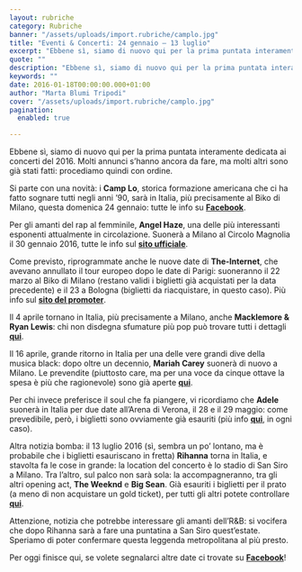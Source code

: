 ```yaml
---
layout: rubriche
category: Rubriche
banner: "/assets/uploads/import.rubriche/camplo.jpg"
title: "Eventi & Concerti: 24 gennaio – 13 luglio"
excerpt: "Ebbene sì, siamo di nuovo qui per la prima puntata interamente dedicata ai concerti del 2016. Molti annunci s’hanno ancora da fare, ma molti altri sono già stati fatti: procediamo quindi con ordine. Si parte con una novità: i Camp Lo, storica formazione americana che ci ha fatto sognare tutti negli anni ’90, sarà in [&hellip"
quote: ""
description: "Ebbene sì, siamo di nuovo qui per la prima puntata interamente dedicata ai concerti del 2016. Molti annunci s’hanno ancora da fare, ma molti altri sono già stati fatti: procediamo quindi con ordine. Si parte con una novità: i Camp Lo, storica formazione americana che ci ha fatto sognare tutti negli anni ’90, sarà in [&hellip"
keywords: ""
date: 2016-01-18T00:00:00.000+01:00
author: "Marta Blumi Tripodi"
cover: "/assets/uploads/import.rubriche/camplo.jpg"
pagination:
  enabled: true

---
```


[](https://hotmc.com/wp-content/uploads/2016/01/camplo.jpg)

Ebbene sì, siamo di nuovo qui per la prima puntata interamente dedicata ai concerti del 2016\. Molti annunci s’hanno ancora da fare, ma molti altri sono già stati fatti: procediamo quindi con ordine.

Si parte con una novità: i **Camp Lo**, storica formazione americana che ci ha fatto sognare tutti negli anni ’90, sarà in Italia, più precisamente al Biko di Milano, questa domenica 24 gennaio: tutte le info su **[Facebook](https://www.facebook.com/events/147500942292776/)**.

Per gli amanti del rap al femminile, **Angel Haze**, una delle più interessanti esponenti attualmente in circolazione. Suonerà a Milano al Circolo Magnolia il 30 gennaio 2016, tutte le info sul **[sito ufficiale](http://www.circolomagnolia.it/)**.

Come previsto, riprogrammate anche le nuove date di **The-Internet**, che avevano annullato il tour europeo dopo le date di Parigi: suoneranno il 22 marzo al Biko di Milano (restano validi i biglietti già acquistati per la data precedente) e il 23 a Bologna (biglietti da riacquistare, in questo caso). Più info sul **[sito del promoter](http://www.comcerto.it/)**.

Il 4 aprile tornano in Italia, più precisamente a Milano, anche **Macklemore & Ryan Lewis**: chi non disdegna sfumature più pop può trovare tutti i dettagli **[qui](http://www.vivoconcerti.com/artisti/macklemore-and-ryan-lewis)**.

Il 16 aprile, grande ritorno in Italia per una delle vere grandi dive della musica black: dopo oltre un decennio, **Mariah Carey** suonerà di nuovo a Milano. Le prevendite (piuttosto care, ma per una voce da cinque ottave la spesa è più che ragionevole) sono già aperte **[qui](http://www.ticketone.it/mariah-carey-biglietti.html?affiliate=ITT&doc=artistPages%2Ftickets&fun=artist&action=tickets&erid=1557836&kuid=461423)**.

Per chi invece preferisce il soul che fa piangere, vi ricordiamo che **Adele** suonerà in Italia per due date all’Arena di Verona, il 28 e il 29 maggio: come prevedibile, però, i biglietti sono ovviamente già esauriti (più info **[qui](http://www.dalessandroegalli.com/events/372/adele)**, in ogni caso).

Altra notizia bomba: il 13 luglio 2016 (sì, sembra un po’ lontano, ma è probabile che i biglietti esauriscano in fretta) **Rihanna** torna in Italia, e stavolta fa le cose in grande: la location del concerto è lo stadio di San Siro a Milano. Tra l’altro, sul palco non sarà sola: la accompagneranno, tra gli altri opening act, **The Weeknd** e **Big Sean**. Già esauriti i biglietti per il prato (a meno di non acquistare un gold ticket), per tutti gli altri potete controllare **[qui](https://www.livenation.it/show/788444/rihanna-anti-world-tour/milano/2016-07-13/it)**.

Attenzione, notizia che potrebbe interessare gli amanti dell’R&B: si vocifera che dopo Rihanna sarà a fare una puntatina a San Siro quest’estate. Speriamo di poter confermare questa leggenda metropolitana al più presto.

Per oggi finisce qui, se volete segnalarci altre date ci trovate su **[Facebook](https://www.facebook.com/hotmcmag)**!
